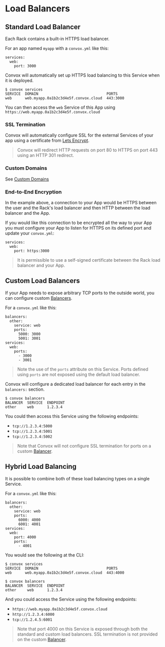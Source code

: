 # Load Balancers

## Standard Load Balancer

Each Rack contains a built-in HTTPS load balancer.

For an app named `myapp` with a `convox.yml` like this:

    services:
      web:
        port: 3000

Convox will automatically set up HTTPS load balancing to this Service when it is deployed.

    $ convox services
    SERVICE  DOMAIN                               PORTS
    web      web.myapp.0a1b2c3d4e5f.convox.cloud  443:3000

You can then access the `web` Service of this App using `https://web.myapp.0a1b2c3d4e5f.convox.cloud`

### SSL Termination

Convox will automatically configure SSL for the external Services of your app using a certificate from
[Lets Encrypt](https://letsencrypt.org/).

> Convox will redirect HTTP requests on port 80 to HTTPS on port 443 using an HTTP 301 redirect.

### Custom Domains

See [Custom Domains](../deployment/custom-domains.md)

### End-to-End Encryption

In the example above, a connection to your App would be HTTPS between the user and the Rack's load
balancer and then HTTP between the load balancer and the App.

If you would like this connection to be encrypted all the way to your App you must configure your
App to listen for HTTPS on its defined port and update your `convox.yml`:

    services:
      web:
        port: https:3000

> It is permissible to use a self-signed certificate between the Rack load balancer and your App.

## Custom Load Balancers

If your App needs to expose arbitrary TCP ports to the outside world, you can configure custom [Balancers](../reference/primitives/app/balancer.md).

For a `convox.yml` like this:

    balancers:
      other:
        service: web
        ports:
          5000: 3000
          5001: 3001
    services:
      web:
        ports:
          - 3000
          - 3001

> Note the use of the `ports` attribute on this Service. Ports defined using `ports` are not exposed using
> the default load balancer.

Convox will configure a dedicated load balancer for each entry in the `balancers:` section.

    $ convox balancers
    BALANCER  SERVICE  ENDPOINT
    other     web      1.2.3.4

You could then access this Service using the following endpoints:

* `tcp://1.2.3.4:5000`
* `tcp://1.2.3.4:5001`
* `tcp://1.2.3.4:5002`

> Note that Convox will not configure SSL termination for ports on a custom [Balancer](../reference/primitives/app/balancer.md).

## Hybrid Load Balancing

It is possible to combine both of these load balancing types on a single Service.

For a `convox.yml` like this:

    balancers:
      other:
        service: web
        ports:
          6000: 4000
          6001: 4001
    services:
      web:
        port: 4000
        ports:
          - 4001

You would see the following at the CLI:

    $ convox services
    SERVICE  DOMAIN                               PORTS
    web      web.myapp.0a1b2c3d4e5f.convox.cloud  443:4000

    $ convox balancers
    BALANCER  SERVICE  ENDPOINT
    other     web      1.2.3.4

And you could access the Service using the following endpoints:

* `https://web.myapp.0a1b2c3d4e5f.convox.cloud`
* `http://1.2.3.4:6000`
* `tcp://1.2.4.5:6001`

> Note that port 4000 on this Service is exposed through both the standard and custom load balancers.
> SSL termination is not provided on the custom [Balancer](../reference/primitives/app/balancer.md).